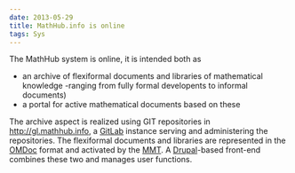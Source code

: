 ```yaml
---
date: 2013-05-29
title: MathHub.info is online
tags: Sys
---
```

The MathHub system is online, it is intended both as

* an archive of flexiformal documents and libraries of mathematical knowledge -ranging from fully formal developents to informal documents)
* a portal for active mathematical documents based on these

The archive aspect is realized using GIT repositories in http://gl.mathhub.info, a [GitLab](http://gitlab.com) instance serving and administering the repositories. The flexiformal documents and libraries are represented in the [OMDoc](http://omdoc.org) format and activated by the [MMT](http://uniformal.github.io). A [Drupal](http://drupal.org)-based front-end combines these two and manages user functions.
